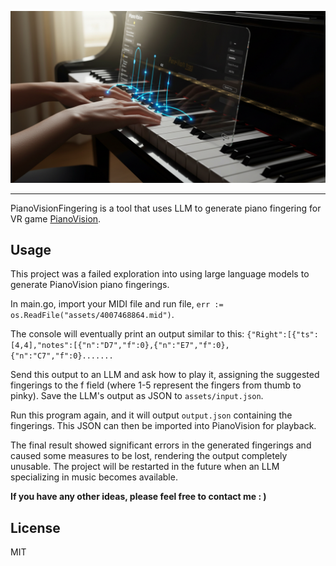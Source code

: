 
<p align="center">
    <img src="assets/img_1.png" width="590" >
</p>

---

PianoVisionFingering is a tool that uses LLM to generate piano fingering 
for VR game [PianoVision](https://www.meta.com/experiences/pianovision/5271074762922599/).


## Usage

This project was a failed exploration into using large language models to generate PianoVision piano fingerings.

In main.go, import your MIDI file and run file, ```err := os.ReadFile("assets/4007468864.mid")```.

The console will eventually print an output similar to this: ```{"Right":[{"ts":[4,4],"notes":[{"n":"D7","f":0},{"n":"E7","f":0},{"n":"C7","f":0}.......```

Send this output to an LLM and ask how to play it, assigning the suggested fingerings to the f field (where 1-5 represent the fingers from thumb to pinky). Save the LLM's output as JSON to ```assets/input.json```.

Run this program again, and it will output ```output.json``` containing the fingerings. This JSON can then be imported into PianoVision for playback.

The final result showed significant errors in the generated fingerings and caused some measures to be lost, rendering the output completely unusable. The project will be restarted in the future when an LLM specializing in music becomes available.

**If you have any other ideas, please feel free to contact me  : )**

## License

MIT
